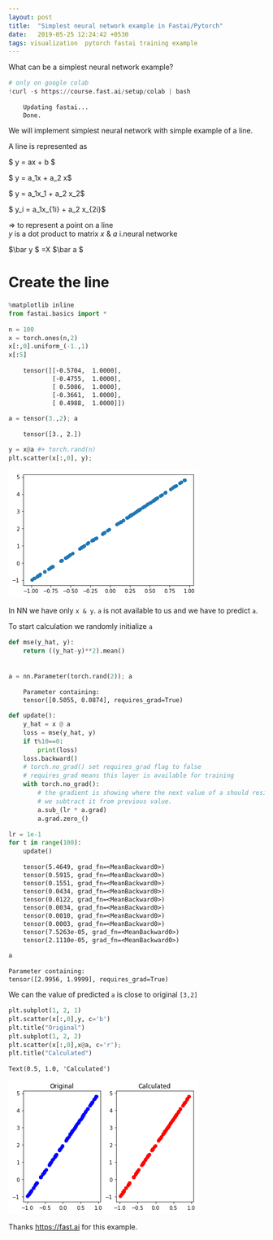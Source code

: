 ```yaml
---
layout: post
title:  "Simplest neural network example in Fastai/Pytorch"
date:   2019-05-25 12:24:42 +0530
tags: visualization  pytorch fastai training example
---
```



What can be a simplest neural network example?


```python
# only on google colab
!curl -s https://course.fast.ai/setup/colab | bash
```
```console
    Updating fastai...
    Done.
```

We will implement simplest neural network with simple example of a line.

A line is represented as 


$ y = ax + b $

$ y = a_1x + a_2 x$

$ y = a_1x_1 + a_2 x_2$

$ y_i = a_1x_{1i} + a_2 x_{2i}$



=> to represent a point on a line  
$y$ is a dot product to matrix $x$ & $a$ i.neural networke

$\bar y $ =X $\bar a $ 

 
# Create the line


```python
%matplotlib inline
from fastai.basics import *
```


```python
n = 100
x = torch.ones(n,2) 
x[:,0].uniform_(-1.,1)
x[:5]
```



```console
    tensor([[-0.5704,  1.0000],
            [-0.4755,  1.0000],
            [ 0.5086,  1.0000],
            [-0.3661,  1.0000],
            [ 0.4988,  1.0000]])
```



```python
a = tensor(3.,2); a
```



```console
    tensor([3., 2.])
```



```python
y = x@a #+ torch.rand(n)
plt.scatter(x[:,0], y);
```


![png](/assets/images/2019-05-25/Simple_neural_network_example_files/Simple_neural_network_example_6_0.png)


In NN we have only `x & y`. `a` is not available to us and we have to predict `a`. 

To start calculation we randomly initialize `a`


```python
def mse(y_hat, y): 
    return ((y_hat-y)**2).mean()


a = nn.Parameter(torch.rand(2)); a

```



```console
    Parameter containing:
    tensor([0.5055, 0.0874], requires_grad=True)
```



```python
def update():
    y_hat = x @ a
    loss = mse(y_hat, y)
    if t%10==0:
        print(loss)
    loss.backward()
    # torch.no_grad() set requires_grad flag to false
    # requires_grad means this layer is available for training
    with torch.no_grad():
        # the gradient is showing where the next value of a should reside.
        # we subtract it from previous value.
        a.sub_(lr * a.grad) 
        a.grad.zero_()
```


```python
lr = 1e-1
for t in range(100):
    update()
```
```console
    tensor(5.4649, grad_fn=<MeanBackward0>)
    tensor(0.5915, grad_fn=<MeanBackward0>)
    tensor(0.1551, grad_fn=<MeanBackward0>)
    tensor(0.0434, grad_fn=<MeanBackward0>)
    tensor(0.0122, grad_fn=<MeanBackward0>)
    tensor(0.0034, grad_fn=<MeanBackward0>)
    tensor(0.0010, grad_fn=<MeanBackward0>)
    tensor(0.0003, grad_fn=<MeanBackward0>)
    tensor(7.5263e-05, grad_fn=<MeanBackward0>)
    tensor(2.1110e-05, grad_fn=<MeanBackward0>)
```


```python
a
```




    Parameter containing:
    tensor([2.9956, 1.9999], requires_grad=True)



We can the value of predicted `a` is close to original `[3,2]`


```python
plt.subplot(1, 2, 1)
plt.scatter(x[:,0],y, c='b')
plt.title("Original")
plt.subplot(1, 2, 2)
plt.scatter(x[:,0],x@a, c='r');
plt.title("Calculated")
```




    Text(0.5, 1.0, 'Calculated')




![png](/assets/images/2019-05-25/Simple_neural_network_example_files/Simple_neural_network_example_13_1.png)


Thanks https://fast.ai for this example.


```

```


```

```
